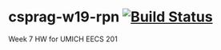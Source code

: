 # csprag-w19-rpn [![Build Status](https://travis-ci.org/jyin1234/csprag-w19-rpn.svg?branch=master)](https://travis-ci.org/jyin1234/csprag-w19-rpn)
Week 7 HW for UMICH EECS 201
